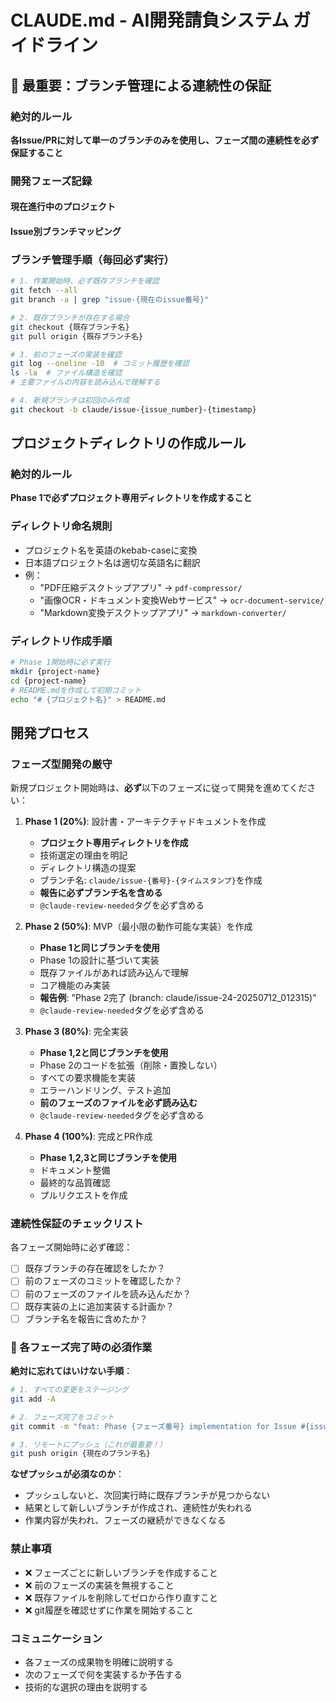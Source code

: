 # CLAUDE.md - AI開発請負システム ガイドライン

## 🚨 最重要：ブランチ管理による連続性の保証

### 絶対的ルール
**各Issue/PRに対して単一のブランチのみを使用し、フェーズ間の連続性を必ず保証すること**

### 開発フェーズ記録

#### 現在進行中のプロジェクト
<!-- ここに各プロジェクトの進行状況を記録 -->

#### Issue別ブランチマッピング
<!-- 
例：
- Issue #24: claude/issue-24-20250712_012315
- Issue #25: claude/issue-25-20250712_042044
- Issue #26: claude/issue-26-20250712_103859
-->

### ブランチ管理手順（毎回必ず実行）

```bash
# 1. 作業開始時、必ず既存ブランチを確認
git fetch --all
git branch -a | grep "issue-{現在のissue番号}"

# 2. 既存ブランチが存在する場合
git checkout {既存ブランチ名}
git pull origin {既存ブランチ名}

# 3. 前のフェーズの実装を確認
git log --oneline -10  # コミット履歴を確認
ls -la  # ファイル構造を確認
# 主要ファイルの内容を読み込んで理解する

# 4. 新規ブランチは初回のみ作成
git checkout -b claude/issue-{issue_number}-{timestamp}
```

## プロジェクトディレクトリの作成ルール

### 絶対的ルール
**Phase 1で必ずプロジェクト専用ディレクトリを作成すること**

### ディレクトリ命名規則
- プロジェクト名を英語のkebab-caseに変換
- 日本語プロジェクト名は適切な英語名に翻訳
- 例：
  - "PDF圧縮デスクトップアプリ" → `pdf-compressor/`
  - "画像OCR・ドキュメント変換Webサービス" → `ocr-document-service/`
  - "Markdown変換デスクトップアプリ" → `markdown-converter/`

### ディレクトリ作成手順
```bash
# Phase 1開始時に必ず実行
mkdir {project-name}
cd {project-name}
# README.mdを作成して初期コミット
echo "# {プロジェクト名}" > README.md
```

## 開発プロセス

### フェーズ型開発の厳守

新規プロジェクト開始時は、**必ず**以下のフェーズに従って開発を進めてください：

1. **Phase 1 (20%)**: 設計書・アーキテクチャドキュメントを作成
   - **プロジェクト専用ディレクトリを作成**
   - 技術選定の理由を明記
   - ディレクトリ構造の提案
   - ブランチ名: `claude/issue-{番号}-{タイムスタンプ}`を作成
   - **報告に必ずブランチ名を含める**
   - `@claude-review-needed`タグを必ず含める

2. **Phase 2 (50%)**: MVP（最小限の動作可能な実装）を作成
   - **Phase 1と同じブランチを使用**
   - Phase 1の設計に基づいて実装
   - 既存ファイルがあれば読み込んで理解
   - コア機能のみ実装
   - **報告例**: "Phase 2完了 (branch: claude/issue-24-20250712_012315)"
   - `@claude-review-needed`タグを必ず含める

3. **Phase 3 (80%)**: 完全実装
   - **Phase 1,2と同じブランチを使用**
   - Phase 2のコードを拡張（削除・置換しない）
   - すべての要求機能を実装
   - エラーハンドリング、テスト追加
   - **前のフェーズのファイルを必ず読み込む**
   - `@claude-review-needed`タグを必ず含める

4. **Phase 4 (100%)**: 完成とPR作成
   - **Phase 1,2,3と同じブランチを使用**
   - ドキュメント整備
   - 最終的な品質確認
   - プルリクエストを作成

### 連続性保証のチェックリスト

各フェーズ開始時に必ず確認：
- [ ] 既存ブランチの存在確認をしたか？
- [ ] 前のフェーズのコミットを確認したか？
- [ ] 前のフェーズのファイルを読み込んだか？
- [ ] 既存実装の上に追加実装する計画か？
- [ ] ブランチ名を報告に含めたか？

### 🚨 各フェーズ完了時の必須作業

**絶対に忘れてはいけない手順**：
```bash
# 1. すべての変更をステージング
git add -A

# 2. フェーズ完了をコミット
git commit -m "feat: Phase {フェーズ番号} implementation for Issue #{issue番号}"

# 3. リモートにプッシュ（これが最重要！）
git push origin {現在のブランチ名}
```

**なぜプッシュが必須なのか**：
- プッシュしないと、次回実行時に既存ブランチが見つからない
- 結果として新しいブランチが作成され、連続性が失われる
- 作業内容が失われ、フェーズの継続ができなくなる

### 禁止事項

- ❌ フェーズごとに新しいブランチを作成すること
- ❌ 前のフェーズの実装を無視すること
- ❌ 既存ファイルを削除してゼロから作り直すこと
- ❌ git履歴を確認せずに作業を開始すること

### コミュニケーション

- 各フェーズの成果物を明確に説明する
- 次のフェーズで何を実装するか予告する
- 技術的な選択の理由を説明する